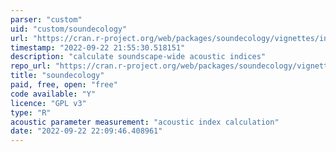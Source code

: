 ```yaml
---
parser: "custom"
uid: "custom/soundecology"
url: "https://cran.r-project.org/web/packages/soundecology/vignettes/intro.html"
timestamp: "2022-09-22 21:55:30.518151"
description: "calculate soundscape-wide acoustic indices"
repo_url: "https://cran.r-project.org/web/packages/soundecology/vignettes/intro.html"
title: "soundecology"
paid, free, open: "free"
code available: "Y"
licence: "GPL v3"
type: "R"
acoustic parameter measurement: "acoustic index calculation"
date: "2022-09-22 22:09:46.408961"
---
```

